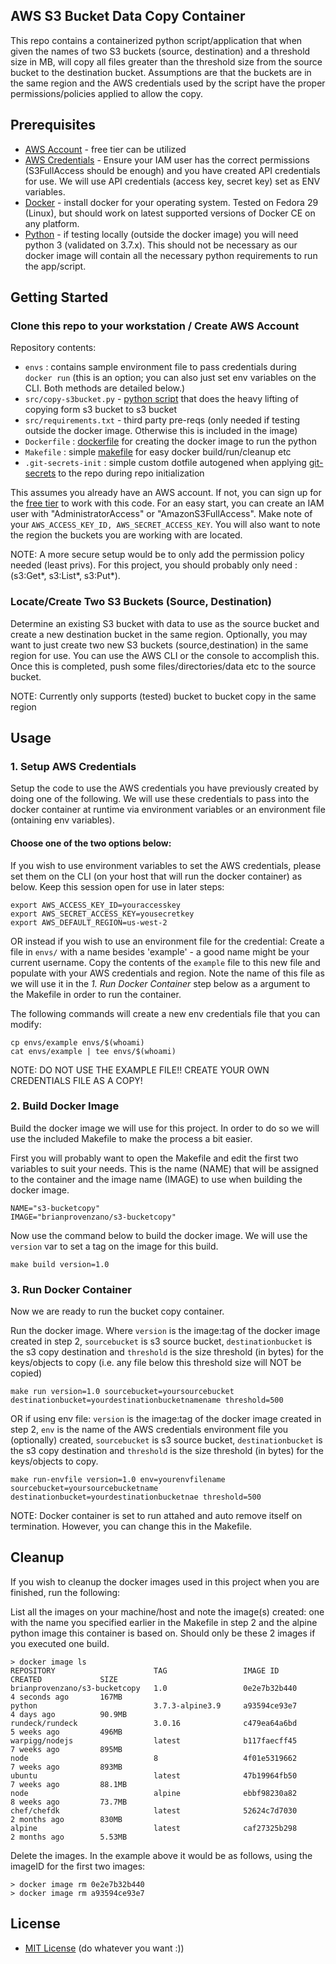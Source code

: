 ## AWS S3 Bucket Data Copy Container
This repo contains a containerized python script/application that when given the names of two S3 buckets (source, destination) and a threshold size in MB, will copy all files greater than the threshold size from the  source bucket to the destination bucket.  Assumptions are that the buckets are in the same region and the AWS credentials used by the script have the proper permissions/policies applied to allow the copy.


## Prerequisites
- [AWS Account](https://aws.amazon.com/free/?nc2=h_ql_pr) - free tier can be utilized
- [AWS Credentials](https://docs.aws.amazon.com/sdk-for-java/v1/developer-guide/signup-create-iam-user.html) - Ensure your IAM user has the correct permissions (S3FullAccess should be enough) and you have created API credentials for use.  We will use API credentials (access key, secret key) set as ENV variables.
- [Docker](https://docs.docker.com/install/)  - install docker for your operating system.  Tested on Fedora 29 (Linux), but should work on latest supported versions of Docker CE on any platform.
- [Python](https://www.python.org)  - if testing locally (outside the docker image) you will need python 3 (validated on 3.7.x).  This should not be necessary as our docker image will contain all the necessary python requirements to run the app/script.


## Getting Started

### Clone this repo to your workstation / Create AWS Account
Repository contents:
- `envs` : contains sample environment file to pass credentials during `docker run` (this is an option; you can also just set env variables on the CLI.  Both methods are detailed below.)
- `src/copy-s3bucket.py` - [python script](/src/copy-s3bucket.py) that does the heavy lifting of copying form s3 bucket to s3 bucket
- `src/requirements.txt` - third party pre-reqs (only needed if testing outside the docker image.  Otherwise this is included in the image) 
- `Dockerfile` : [dockerfile](/Dockerfile) for creating the docker image to run the python 
- `Makefile` : simple [makefile](/Makefile) for easy docker build/run/cleanup etc
- `.git-secrets-init` : simple custom dotfile autogened when applying [git-secrets](https://github.com/awslabs/git-secrets) to the repo during repo initialization

This assumes you already have an AWS account. If not, you can sign up for the [free tier](https://aws.amazon.com/free/?nc2=h_ql_pr) to work with this code.  For an easy start, you can create an IAM user with "AdministratorAccess" or "AmazonS3FullAccess".  Make note of your `AWS_ACCESS_KEY_ID, AWS_SECRET_ACCESS_KEY`.  You will also want to note the region the buckets you are working with are located.

NOTE: A more secure setup would be to only add the permission policy needed (least privs).  For this project, you should probably only need : (s3:Get*, s3:List*, s3:Put*).



### Locate/Create Two S3 Buckets (Source, Destination)
Determine an existing S3 bucket with data to use as the source bucket and create a new destination bucket in the same region.  Optionally, you may want to just create two new S3 buckets (source,destination) in the same region for use.  You can use the AWS CLI or the console to accomplish this.  Once this is completed, push some files/directories/data etc to the source bucket.

NOTE: Currently only supports (tested) bucket to bucket copy in the same region 



## Usage

###  1. Setup AWS Credentials
Setup the code to use the AWS credentials you have previously created by doing one of the following.  We will use these credentials to pass into the docker container at runtime via environment variables or an environment file (ontaining env variables).


#### Choose one of the two options below:

If you wish to use environment variables to set the AWS credentials, please set them on the CLI (on your host that will run the docker container) as below.  Keep this session open for use in later steps:

```
export AWS_ACCESS_KEY_ID=youraccesskey
export AWS_SECRET_ACCESS_KEY=yousecretkey
export AWS_DEFAULT_REGION=us-west-2
```

OR instead if you wish to use an environment file for the credential:  Create a file in `envs/` with a name besides 'example' - a good name might be your current username.  Copy the contents of the `example` file to this new file and populate with your AWS credentials and region.  Note the name of this file as we will use it in the *1. Run Docker Container* step below as a argument to the Makefile in order to run the container.


The following commands will create a new env credentials file that you can modify:
```
cp envs/example envs/$(whoami)
cat envs/example | tee envs/$(whoami)
```

NOTE: DO NOT USE THE EXAMPLE FILE!!  CREATE YOUR OWN CREDENTIALS FILE AS A COPY!


###  2. Build Docker Image
Build the docker image we will use for this project.  In order to do so we will use the included Makefile to make the process a bit easier.  



First you will probably want to open the Makefile and edit the first two variables to suit your needs.  This is the name (NAME) that will be assigned to the container and the image name (IMAGE) to use when building the docker image.

```
NAME="s3-bucketcopy"
IMAGE="brianprovenzano/s3-bucketcopy"
```



Now use the command below to build the docker image.  We will use the `version` var to set a tag on the image for this build.
```
make build version=1.0

```


###  3. Run Docker Container
Now we are ready to run the bucket copy container.


Run the docker image.  Where `version` is the image:tag of the docker image created in step 2, `sourcebucket` is s3 source bucket, `destinationbucket` is the s3 copy destination and `threshold` is the size threshold (in bytes) for the keys/objects to copy (i.e. any file below this threshold size will NOT be copied)

```
make run version=1.0 sourcebucket=yoursourcebucket destinationbucket=yourdestinationbucketnamename threshold=500
```


OR if using env file: `version` is the image:tag of the docker image created in step 2, `env` is the name of the AWS credentials environment file you (optionally) created, `sourcebucket` is s3 source bucket, `destinationbucket` is the s3 copy destination and `threshold` is the size threshold (in bytes) for the keys/objects to copy.

```
make run-envfile version=1.0 env=yourenvfilename sourcebucket=yoursourcebucketname destinationbucket=yourdestinationbucketnae threshold=500
```

NOTE: Docker container is set to run attahed and auto remove itself on termination.  However, you can change this in the Makefile.



## Cleanup
If you wish to cleanup the docker images used in this project when you are finished, run the following:


List all the images on your machine/host and note the image(s) created: one with the name you specified earlier in the Makefile in step 2 and the alpine python image this container is based on.  Should only be these 2 images if you executed one build.
```
> docker image ls
REPOSITORY                      TAG                 IMAGE ID            CREATED             SIZE
brianprovenzano/s3-bucketcopy   1.0                 0e2e7b32b440        4 seconds ago       167MB
python                          3.7.3-alpine3.9     a93594ce93e7        4 days ago          90.9MB
rundeck/rundeck                 3.0.16              c479ea64a6bd        5 weeks ago         496MB
warpigg/nodejs                  latest              b117faecff45        7 weeks ago         895MB
node                            8                   4f01e5319662        7 weeks ago         893MB
ubuntu                          latest              47b19964fb50        7 weeks ago         88.1MB
node                            alpine              ebbf98230a82        8 weeks ago         73.7MB
chef/chefdk                     latest              52624c7d7030        2 months ago        830MB
alpine                          latest              caf27325b298        2 months ago        5.53MB

```


Delete the images.  In the example above it would be as follows, using the imageID for the first two images:

```
> docker image rm 0e2e7b32b440
> docker image rm a93594ce93e7
```


## License

- [MIT License](https://docs.gluster.org/en/latest/)  (do whatever you want :))